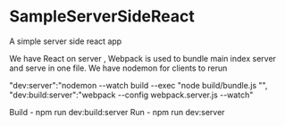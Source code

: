 # SampleServerSideReact
A simple server side react app

We have React on server , Webpack is used to bundle main index server and serve in one file.
We have nodemon for clients to rerun

"dev:server":"nodemon --watch build --exec \"node build/bundle.js \"",
"dev:build:server":"webpack --config webpack.server.js --watch"

Build - npm run dev:build:server
Run - npm run dev:server
